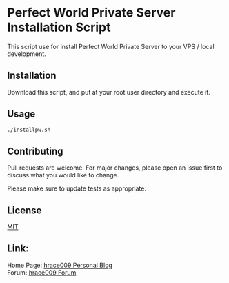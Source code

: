 # Perfect World Private Server Installation Script

This script use for install Perfect World Private Server to your VPS / local development.

## Installation

Download this script, and put at your root user directory and execute it.

## Usage

```bash
./installpw.sh
```

## Contributing
Pull requests are welcome. For major changes, please open an issue first to discuss what you would like to change.

Please make sure to update tests as appropriate.

## License
[MIT](https://github.com/hrace009/PW-Server-Installer/blob/master/LICENSE)

## Link:
Home Page: [hrace009 Personal Blog](https://www.hrace009.com)\
Forum: [hrace009 Forum](https://forum.hrace009.com)
